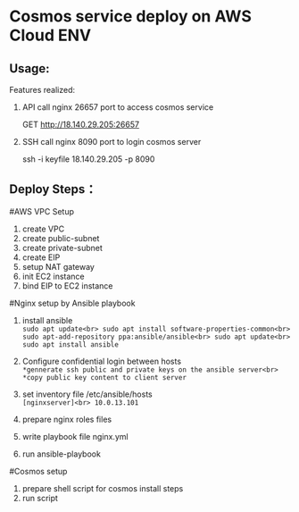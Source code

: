 Cosmos service deploy on AWS Cloud ENV
======
Usage:
------
Features realized:
1. API call nginx 26657 port to access cosmos service
   
   GET http://18.140.29.205:26657

2. SSH call nginx 8090 port to login cosmos server

   ssh -i keyfile 18.140.29.205 -p 8090

Deploy Steps：
-----

#AWS VPC Setup

1. create VPC
2. create public-subnet
3. create private-subnet
4. create EIP
5. setup NAT gateway
6. init EC2 instance
7. bind EIP to EC2 instance

#Nginx setup by Ansible playbook

1. install ansible<br>
    `sudo apt update<br>
    sudo apt install software-properties-common<br>
    sudo apt-add-repository ppa:ansible/ansible<br>
    sudo apt update<br>
    sudo apt install ansible`

2. Configure confidential login between hosts<br>
    `*gennerate ssh public and private keys on the ansible server<br>
     *copy public key content to client server`
     
3. set inventory file /etc/ansible/hosts<br>
    `[nginxserver]<br>
      10.0.13.101`

4. prepare nginx roles files

5. write playbook file nginx.yml
6. run ansible-playbook

#Cosmos setup

1. prepare shell script for cosmos install steps
2. run script
